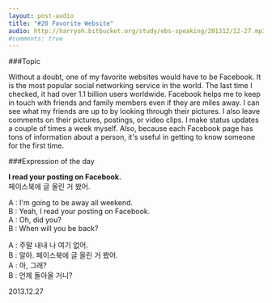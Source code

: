```yaml
---
layout: post-audio
title: "#20 Favorite Website"
audio: http://harryoh.bitbucket.org/study/ebs-speaking/201312/12-27.mp3
#comments: true
---
```


###Topic

Without a doubt, one of my favorite websites would have to be Facebook. It is the most popular social networking service in the world. The last time I checked, it had over 1.1 billion users worldwide. Facebook helps me to keep in touch with friends and family members even if they are miles away. I can see what my friends are up to by looking through their pictures. I also leave comments on their pictures, postings, or video clips. I make status updates a couple of times a week myself. Also, because each Facebook page has tons of information about a person, it's useful in getting to know someone for the first time.

###Expression‍ of the day

**I read your posting on Facebook.**  
페이스북에 글 올린 거 봤어. 

A : I'm going to be away all weekend.  
B : Yeah, I read your posting on Facebook.  
A : Oh, did you?  
B : When will you be back?  
 
A : 주말 내내 나 여기 없어.  
B : 알아. 페이스북에 글 올린 거 봤어.  
A : 아, 그래?  
B : 언제 돌아올 거니?  

2013.12.27